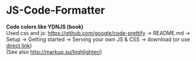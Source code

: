 # JS-Code-Formatter
<b>Code colors like YDNJS (book)</b>
<br>
Used css and js: https://github.com/google/code-prettify -> README.md -> Setup -> Getting started -> Serving your own JS & CSS -> download (or use <a href="https://raw.githubusercontent.com/google/code-prettify/master/distrib/prettify-small.tgz">direct link</a>)
<br>
(See also http://markup.su/highlighter/)
